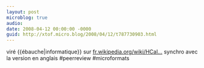 ```yaml
---
layout: post
microblog: true
audio: 
date: 2008-04-12 00:00:00 -0000
guid: http://xtof.micro.blog/2008/04/12/t787730903.html
---
```

viré &#123;&#123;ébauche|informatique}} sur [fr.wikipedia.org/wiki/HCal...](http://fr.wikipedia.org/wiki/HCalendar) synchro avec la version en anglais #peerreview #microformats
